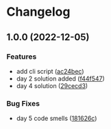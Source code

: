 # Changelog

## 1.0.0 (2022-12-05)


### Features

* add cli script ([ac24bec](https://github.com/AnthonyPorthouse/advent-of-code-2022/commit/ac24bec9eca64f2c6b72c39b986d63ffc2bbeff9))
* day 2 solution added ([f44f547](https://github.com/AnthonyPorthouse/advent-of-code-2022/commit/f44f547dbbd8451515e6fd4f4164572ef6cc5ca5))
* day 4 solution ([29cecd3](https://github.com/AnthonyPorthouse/advent-of-code-2022/commit/29cecd3861bc49c1a0e7f821bd3b5d76c5856e94))


### Bug Fixes

* day 5 code smells ([181626c](https://github.com/AnthonyPorthouse/advent-of-code-2022/commit/181626cc4ce162653bf6de59840edb8f9aaeb330))
